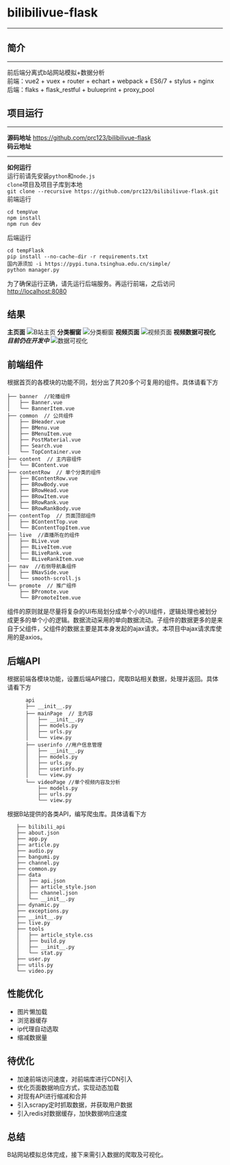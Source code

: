 # bilibilivue-flask
---
## 简介
---
前后端分离式b站网站模拟+数据分析   
前端：vue2 + vuex + router + echart + webpack + ES6/7 + stylus + nginx  
后端：flaks + flask_restful + bulueprint + proxy_pool  
## 项目运行
---
**源码地址** <https://github.com/prc123/bilibilivue-flask>  
**码云地址**  
***
**如何运行**  
运行前请先安装`python`和`node.js`  
`clone`项目及项目子库到本地  
`git clone --recursive https://github.com/prc123/bilibilivue-flask.git `  
前端运行  
```
cd tempVue
npm install  
npm run dev  
```
后端运行
```
cd tempFlask
pip install --no-cache-dir -r requirements.txt 
国内源须加 -i https://pypi.tuna.tsinghua.edu.cn/simple/ 
python manager.py
```
为了确保运行正确，请先运行后端服务。再运行前端，之后访问 <http://localhost:8080>
## 结果
**主页面**
![B站主页](pic\主页1.PNG "Shiprock")
**分类橱窗**
![分类橱窗](pic\分类橱窗.PNG)
**视频页面**
![视频页面](pic\视频页面.PNG)
**视频数据可视化**  
***目前仍在开发中***
![数据可视化](pic\数据可视化.PNG)
## 前端组件
根据首页的各模块的功能不同，划分出了共20多个可复用的组件。具体请看下方
```
├── banner  //轮播组件
│   ├── Banner.vue
│   └── BannerItem.vue
├── common  // 公共组件
│   ├── BHeader.vue
│   ├── BMenu.vue
│   ├── BMenuItem.vue
│   ├── PostMaterial.vue
│   ├── Search.vue
│   └── TopContainer.vue
├── content  // 主内容组件
│   └── BContent.vue
├── contentRow  // 单个分类的组件
│   ├── BContentRow.vue
│   ├── BRowBody.vue
│   ├── BRowHead.vue
│   ├── BRowItem.vue
│   ├── BRowRank.vue
│   └── BRowRankBody.vue
├── contentTop  // 页面顶部组件
│   ├── BContentTop.vue
│   └── BContentTopItem.vue
├── live  //直播所在的组件
│   ├── BLive.vue
│   ├── BLiveItem.vue
│   ├── BLiveRank.vue
│   └── BLiveRankItem.vue
├── nav  //右侧导航条组件
│   ├── BNavSide.vue
│   └── smooth-scroll.js
└── promote  // 推广组件
    ├── BPromote.vue
    └── BPromoteItem.vue
```
组件的原则就是尽量将复杂的UI布局划分成单个小的UI组件，逻辑处理也被划分成更多的单个小的逻辑。数据流动采用的单向数据流动。子组件的数据更多的是来自于父组件，父组件的数据主要是其本身发起的ajax请求。本项目中ajax请求库使用的是axios。

## 后端API
根据前端各模块功能，设置后端API接口，爬取B站相关数据，处理并返回。具体请看下方
```
      api
      ├── __init__.py
      ├── mainPage  // 主内容
      │   ├── __init__.py
      │   ├── models.py
      │   ├── urls.py
      │   └── view.py
      ├── userinfo //用户信息管理
      │   ├── __init__.py
      │   ├── models.py
      │   ├── urls.py
      │   ├── userinfo.py
      │   └── view.py
      └── videoPage //单个视频内容及分析
          ├── models.py
          ├── urls.py
          └── view.py
```
根据B站提供的各类API，编写爬虫库。具体请看下方
```
   ├── bilibili_api
   ├── about.json
   ├── app.py
   ├── article.py
   ├── audio.py
   ├── bangumi.py
   ├── channel.py
   ├── common.py
   ├── data
   │   ├── api.json
   │   ├── article_style.json
   │   ├── channel.json
   │   └── __init__.py
   ├── dynamic.py
   ├── exceptions.py
   ├── __init__.py
   ├── live.py
   ├── tools
   │   ├── article_style.css
   │   ├── build.py
   │   ├── __init__.py
   │   └── stat.py
   ├── user.py
   ├── utils.py
   └── video.py

```
## 性能优化
- 图片懒加载
- 浏览器缓存
- ip代理自动选取
- 缩减数据量
## 待优化
- 加速前端访问速度，对前端库进行CDN引入
- 优化页面数据响应方式，实现动态加载
- 对现有API进行缩减和合并
- 引入scrapy定时抓取数据，并获取用户数据
- 引入redis对数据缓存，加快数据响应速度

## 总结
B站网站模拟总体完成，接下来需引入数据的爬取及可视化。
